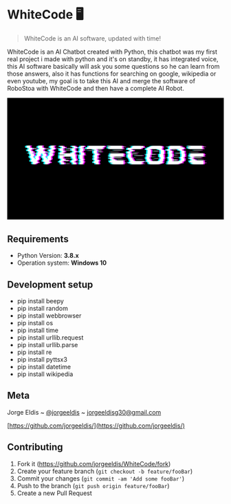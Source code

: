 # WhiteCode 🖥️

> WhiteCode is an AI software, updated with time!

WhiteCode is an AI Chatbot created with Python, this chatbot was my first real project i made with python and it's on standby, it has integrated voice, this AI software basically will ask you some questions so he can learn from those answers, also it has functions for searching on google, wikipedia or even youtube, my goal is to take this AI and merge the software of RoboStoa with WhiteCode and then have a complete AI Robot.

![header](https://raw.githubusercontent.com/jorgeeldis/whitecode/main/whitecodeheader.png)

## Requirements

*   Python Version: **3.8.x**
*   Operation system: **Windows 10**

## Development setup

*   pip install beepy <br/>
*   pip install random <br/>
*   pip install webbrowser <br/>
*   pip install os <br/>
*   pip install time <br/>
*   pip install urllib.request <br/>
*   pip install urllib.parse <br/>
*   pip install re <br/>
*   pip install pyttsx3 <br/>
*   pip install datetime <br/>
*   pip install wikipedia <br/>

## Meta

Jorge Eldis ~ [@jorgeeldis](https://twitter.com/jorgeeldis) ~ jorgeeldisg30@gmail.com

[https://github.com/jorgeeldis/](https://github.com/jorgeeldis/)

## Contributing

1. Fork it (<https://github.com/jorgeeldis/WhiteCode/fork>)
2. Create your feature branch (`git checkout -b feature/fooBar`)
3. Commit your changes (`git commit -am 'Add some fooBar'`)
4. Push to the branch (`git push origin feature/fooBar`)
5. Create a new Pull Request
